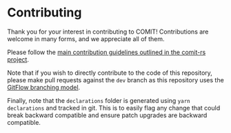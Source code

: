# Contributing

Thank you for your interest in contributing to COMIT! Contributions are welcome in many forms, and we appreciate all of them.

Please follow the [main contribution guidelines outlined in the comit-rs project](https://github.com/comit-network/comit-rs/blob/dev/CONTRIBUTING.md).

Note that if you wish to directly contribute to the code of this repository, please make pull requests against the `dev` branch as this repository uses the [GitFlow branching model](https://datasift.github.io/gitflow/IntroducingGitFlow.html).

Finally, note that the `declarations` folder is generated using `yarn declarations` and tracked in git.
This is to easily flag any change that could break backward compatible and ensure patch upgrades are
backward compatible.  
